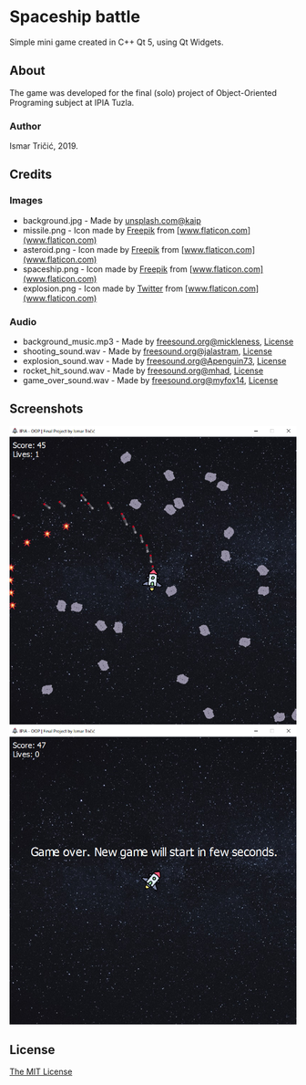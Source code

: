 # Spaceship battle
Simple mini game created in C++ Qt 5, using Qt Widgets.

## About
The game was developed for the final (solo) project of Object-Oriented Programing subject at IPIA Tuzla.

### Author
Ismar Tričić, 2019.

## Credits
### Images
* background.jpg - Made by [unsplash.com@kaip](https://unsplash.com/@kaip)
* missile.png - Icon made by [Freepik](https://www.freepik.com/) from [www.flaticon.com](www.flaticon.com)
* asteroid.png - Icon made by [Freepik](https://www.freepik.com/) from [www.flaticon.com](www.flaticon.com)
* spaceship.png - Icon made by [Freepik](https://www.freepik.com/) from [www.flaticon.com](www.flaticon.com)
* explosion.png - Icon made by [Twitter](https://www.flaticon.com/authors/twitter) from [www.flaticon.com](www.flaticon.com)

### Audio
* background_music.mp3 - Made by [freesound.org@mickleness](https://freesound.org/people/mickleness/), [License](https://creativecommons.org/licenses/by/3.0/)
* shooting_sound.wav - Made by [freesound.org@jalastram](https://freesound.org/people/jalastram/), [License](https://creativecommons.org/licenses/by/3.0/)
* explosion_sound.wav - Made by [freesound.org@Apenguin73](https://freesound.org/people/Apenguin73/), [License](https://creativecommons.org/publicdomain/zero/1.0/)
* rocket\_hit\_sound.wav - Made by [freesound.org@mhad](https://freesound.org/people/mhad/), [License](https://creativecommons.org/publicdomain/zero/1.0/)
* game\_over\_sound.wav - Made by [freesound.org@myfox14](https://freesound.org/people/myfox14/), [License](https://creativecommons.org/publicdomain/zero/1.0/)

## Screenshots
![Screenshot_1](https://raw.githubusercontent.com/tricic/Cpp-Qt-Mini-Game/master/screenshots/Screenshot_1.png)
![Screenshot_2](https://raw.githubusercontent.com/tricic/Cpp-Qt-Mini-Game/master/screenshots/Screenshot_2.png)

## License

[The MIT License](https://github.com/tricic/Cpp-Qt-Mini-Game/blob/master/LICENSE)
